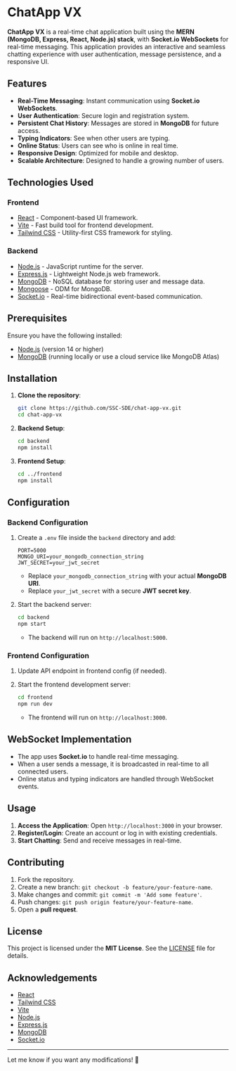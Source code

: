 # ChatApp VX

**ChatApp VX** is a real-time chat application built using the **MERN (MongoDB, Express, React, Node.js) stack**, with **Socket.io WebSockets** for real-time messaging. This application provides an interactive and seamless chatting experience with user authentication, message persistence, and a responsive UI.

## Features

- **Real-Time Messaging**: Instant communication using **Socket.io WebSockets**.
- **User Authentication**: Secure login and registration system.
- **Persistent Chat History**: Messages are stored in **MongoDB** for future access.
- **Typing Indicators**: See when other users are typing.
- **Online Status**: Users can see who is online in real time.
- **Responsive Design**: Optimized for mobile and desktop.
- **Scalable Architecture**: Designed to handle a growing number of users.

## Technologies Used

### **Frontend**
- [React](https://reactjs.org/) - Component-based UI framework.
- [Vite](https://vitejs.dev/) - Fast build tool for frontend development.
- [Tailwind CSS](https://tailwindcss.com/) - Utility-first CSS framework for styling.

### **Backend**
- [Node.js](https://nodejs.org/) - JavaScript runtime for the server.
- [Express.js](https://expressjs.com/) - Lightweight Node.js web framework.
- [MongoDB](https://www.mongodb.com/) - NoSQL database for storing user and message data.
- [Mongoose](https://mongoosejs.com/) - ODM for MongoDB.
- [Socket.io](https://socket.io/) - Real-time bidirectional event-based communication.

## Prerequisites

Ensure you have the following installed:

- [Node.js](https://nodejs.org/) (version 14 or higher)
- [MongoDB](https://www.mongodb.com/) (running locally or use a cloud service like MongoDB Atlas)

## Installation

1. **Clone the repository**:

   ```bash
   git clone https://github.com/SSC-SDE/chat-app-vx.git
   cd chat-app-vx
   ```

2. **Backend Setup**:

   ```bash
   cd backend
   npm install
   ```

3. **Frontend Setup**:

   ```bash
   cd ../frontend
   npm install
   ```

## Configuration

### **Backend Configuration**
1. Create a `.env` file inside the `backend` directory and add:

   ```env
   PORT=5000
   MONGO_URI=your_mongodb_connection_string
   JWT_SECRET=your_jwt_secret
   ```

   - Replace `your_mongodb_connection_string` with your actual **MongoDB URI**.
   - Replace `your_jwt_secret` with a secure **JWT secret key**.

2. Start the backend server:

   ```bash
   cd backend
   npm start
   ```

   - The backend will run on `http://localhost:5000`.

### **Frontend Configuration**
1. Update API endpoint in frontend config (if needed).

2. Start the frontend development server:

   ```bash
   cd frontend
   npm run dev
   ```

   - The frontend will run on `http://localhost:3000`.

## WebSocket Implementation

- The app uses **Socket.io** to handle real-time messaging.
- When a user sends a message, it is broadcasted in real-time to all connected users.
- Online status and typing indicators are handled through WebSocket events.

## Usage

1. **Access the Application**: Open `http://localhost:3000` in your browser.
2. **Register/Login**: Create an account or log in with existing credentials.
3. **Start Chatting**: Send and receive messages in real-time.

## Contributing

1. Fork the repository.
2. Create a new branch: `git checkout -b feature/your-feature-name`.
3. Make changes and commit: `git commit -m 'Add some feature'`.
4. Push changes: `git push origin feature/your-feature-name`.
5. Open a **pull request**.

## License

This project is licensed under the **MIT License**. See the [LICENSE](LICENSE) file for details.

## Acknowledgements

- [React](https://reactjs.org/)
- [Tailwind CSS](https://tailwindcss.com/)
- [Vite](https://vitejs.dev/)
- [Node.js](https://nodejs.org/)
- [Express.js](https://expressjs.com/)
- [MongoDB](https://www.mongodb.com/)
- [Socket.io](https://socket.io/)

---

Let me know if you want any modifications! 🚀
